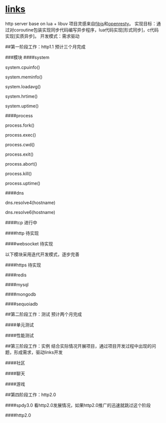 # [links](https://github.com/coordcn/links)
http server base on lua + libuv
项目灵感来自[fibjs](http://fibjs.org/)和[openresty](http://openresty.org/)。
实现目标：通过对coroutine包装实现同步代码编写异步程序，lua代码实现[形式同步]，c代码实现[实质异步]。
开发模式：需求驱动

##第一阶段工作：http1.1 预计三个月完成

###模块
####system

system.cpuinfo()

system.meminfo()

system.loadavg()

system.hrtime()

system.uptime()

####process

process.fork()

process.exec()

process.cwd()

process.exit()

process.abort()

process.kill()

process.uptime()

####dns

dns.resolve4(hostname)

dns.resolve6(hostname)

####tcp 进行中

####http 待实现

####websocket 待实现

以下模块采用迭代开发模式，逐步完善

####https 待实现

####redis

####mysql

####mongodb

####sequoiadb

##第二阶段工作：测试 预计两个月完成

####单元测试

####性能测试

##第三阶段工作：实例 结合实际情况开展项目，通过项目开发过程中出现的问题，形成需求，驱动links开发

####社区

####聊天

####游戏

##第四阶段工作：http2.0

####spdy3.0 看http2.0发展情况，如果http2.0推广的迅速就跳过这个阶段

####http2.0





